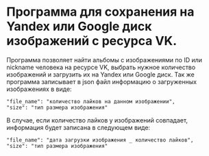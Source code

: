 # Программа для сохранения на Yandex или Google диск изображений с ресурса VK.
Программа позволяет найти альбомы с изображениями по ID или nickname человека на ресурсе VK, выбрать нужное количество изображений и загрузить их на Yandex или Google диск.  Так же программа записывает в json файл информацию о загруженных изображениях в виде:  

    "file_name": "количество лайков на данном изображении",
    "size": "тип размера изображения"

В случае, если количество лайков у изображений совпадает, информация будет записана в следующем виде:  

    "file_name": "дата загрузки изображения _ количество лайков",
    "size": "тип размера изображения"

